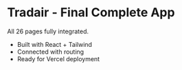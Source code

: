 # Tradair - Final Complete App

All 26 pages fully integrated.

- Built with React + Tailwind
- Connected with routing
- Ready for Vercel deployment